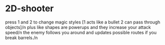 # 2D-shooter
press  1 and 2 to change magic styles [1 acts like a bullet 2 can pass through objects]/n
plus like shapes are powerups and they increase your attack speed/n
the enemy follows you around and updates possible routes if you break barrels./n
